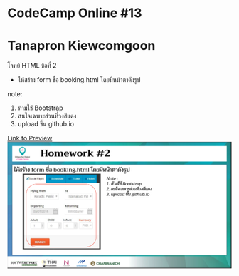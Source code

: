 # CodeCamp Online #13

# Tanapron Kiewcomgoon

โจทย์ HTML ข้อที่ 2
- ให้สร้าง form ชื่อ booking.html โดยมีหน้าตาดังรูป

note: 
1. ห้ามใช้ Bootstrap
2. สนใจเฉพาะส่วนที่วงสีแดง
3. upload ขึ้น github.io

[Link to Preview](https://tanapron.github.io/Homework_codecamp_13/HTML/ข้อที่%202/booking.html)
![pic](Homework_HTML2.png)